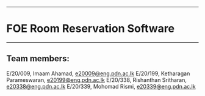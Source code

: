 ___
# FOE Room Reservation Software
___

## Team members:

E/20/009, Imaam Ahamad, e20009@eng.pdn.ac.lk
E/20/199, Ketharagan Parameswaran, e20199@eng.pdn.ac.lk
E/20/338, Rishanthan Sritharan, e20338@eng.pdn.ac.lk
E/20/339, Mohomad Rismi, e20339@eng.pdn.ac.lk
